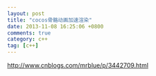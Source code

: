```yaml
---
layout: post
title: "cocos骨骼动画加速渲染"
date: 2013-11-08 16:25:06 +0800
comments: true
category: c++
tag: [c++]
---
```

<a href="http://www.cnblogs.com/mrblue/p/3442709.html">http://www.cnblogs.com/mrblue/p/3442709.html</a>
